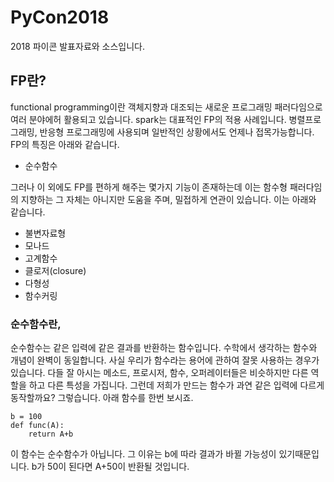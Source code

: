 # PyCon2018
2018 파이콘 발표자료와 소스입니다.

## FP란?
functional programming이란 객체지향과 대조되는 새로운 프로그래밍 패러다임으로 여러 분야에허 활용되고 있습니다. spark는 대표적인 FP의 적용 사례입니다. 병렬프로그래밍, 반응형 프로그래밍에 사용되며 일반적인 상황에서도 언제나 접목가능합니다. FP의 특징은 아래와 같습니다.
- 순수함수

그러나 이 외에도 FP를 편하게 해주는 몇가지 기능이 존재하는데 이는 함수형 패러다임의 지향하는 그 자체는 아니지만 도움을 주며, 밀접하게 연관이 있습니다. 이는 아래와 같습니다.
- 불변자료형
- 모나드
- 고계함수
- 클로저(closure)
- 다형성
- 함수커링

### 순수함수란,
순수함수는 같은 입력에 같은 결과를 반환하는 함수입니다. 수학에서 생각하는 함수와 개념이 완벽이 동일합니다. 사실 우리가 함수라는 용어에 관하여 잘못 사용하는 경우가 있습니다. 다들 잘 아시는 메소드, 프로시저, 함수, 오퍼레이터들은 비슷하지만 다른 역할을 하고 다른 특성을 가집니다. 그런데 저희가 만드는 함수가 과연 같은 입력에 다르게 동작할까요? 그렇습니다. 아래 함수를 한번 보시죠.
```
b = 100
def func(A):
    return A+b
```
이 함수는 순수함수가 아닙니다. 그 이유는 b에 따라 결과가 바뀔 가능성이 있기때문입니다. b가 50이 된다면 A+50이 반환될 것입니다.